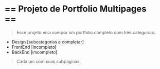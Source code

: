 # == Projeto de Portfolio Multipages ==

> Esse projeto visa compor um portfolio completo com três categorias:

- Design [subcategorias a completar]
- FrontEnd [incompleto]
- BackEnd [imcompleto]

> Cada um com suas subpaginas
  
